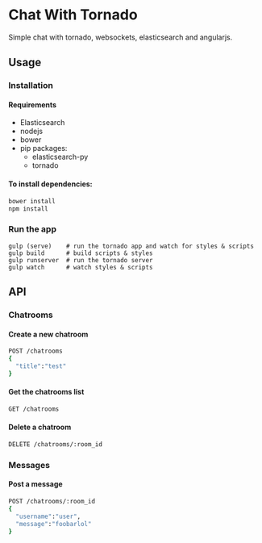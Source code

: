 Chat With Tornado
=================

Simple chat with tornado, websockets, elasticsearch and angularjs.

Usage
-----

### Installation

#### Requirements

- Elasticsearch
- nodejs
- bower
- pip packages:
  - elasticsearch-py
  - tornado

#### To install dependencies:

```bash
bower install
npm install
```

### Run the app

```
gulp (serve)    # run the tornado app and watch for styles & scripts
gulp build      # build scripts & styles
gulp runserver  # run the tornado server
gulp watch      # watch styles & scripts
```

API
---

### Chatrooms

#### Create a new chatroom
```bash
POST /chatrooms
{
  "title":"test"
}
```

#### Get the chatrooms list
```bash
GET /chatrooms
```

#### Delete a chatroom
```bash
DELETE /chatrooms/:room_id
```

### Messages

#### Post a message
```bash
POST /chatrooms/:room_id
{
  "username":"user",
  "message":"foobarlol"
}
```
